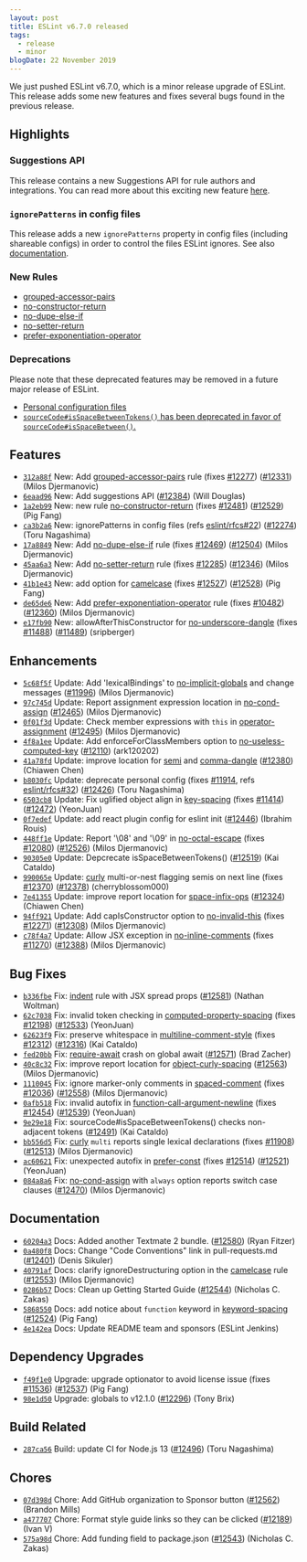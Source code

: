 ```yaml
---
layout: post
title: ESLint v6.7.0 released
tags:
  - release
  - minor
blogDate: 22 November 2019
---
```


We just pushed ESLint v6.7.0, which is a minor release upgrade of ESLint. This release adds some new features and fixes several bugs found in the previous release.


## Highlights

### Suggestions API

This release contains a new Suggestions API for rule authors and integrations. You can read more about this exciting new feature [here](/docs/developer-guide/working-with-rules#providing-suggestions).

### `ignorePatterns` in config files

This release adds a new `ignorePatterns` property in config files (including shareable configs) in order to control the files ESLint ignores. See also [documentation](https://eslint.org/docs/user-guide/configuring#ignoring-files-and-directories).

### New Rules

* [grouped-accessor-pairs](/docs/rules/grouped-accessor-pairs)
* [no-constructor-return](/docs/rules/no-constructor-return)
* [no-dupe-else-if](/docs/rules/no-dupe-else-if)
* [no-setter-return](/docs/rules/no-setter-return)
* [prefer-exponentiation-operator](/docs/rules/prefer-exponentiation-operator)

### Deprecations

Please note that these deprecated features may be removed in a future major release of ESLint.

* [Personal configuration files](/docs/user-guide/configuring#personal-configuration-file-deprecated)
* [`sourceCode#isSpaceBetweenTokens()` has been deprecated in favor of `sourceCode#isSpaceBetween()`.](/docs/developer-guide/working-with-rules#deprecated)

## Features

* [`312a88f`](https://github.com/eslint/eslint/commit/312a88f2230082d898b7d8d82f8af63cb352e55a) New: Add [grouped-accessor-pairs](/docs/rules/grouped-accessor-pairs) rule (fixes [#12277](https://github.com/eslint/eslint/issues/12277)) ([#12331](https://github.com/eslint/eslint/issues/12331)) (Milos Djermanovic)
* [`6eaad96`](https://github.com/eslint/eslint/commit/6eaad964ff159d0a38de96c1104782ffe6858c78) New: Add suggestions API ([#12384](https://github.com/eslint/eslint/issues/12384)) (Will Douglas)
* [`1a2eb99`](https://github.com/eslint/eslint/commit/1a2eb99f11c65813bba11d6576a06cff2b823cc9) New: new rule [no-constructor-return](/docs/rules/no-constructor-return) (fixes [#12481](https://github.com/eslint/eslint/issues/12481)) ([#12529](https://github.com/eslint/eslint/issues/12529)) (Pig Fang)
* [`ca3b2a6`](https://github.com/eslint/eslint/commit/ca3b2a62c9e829dc4534bca3643d6bc729b46df0) New: ignorePatterns in config files (refs [eslint/rfcs#22](https://github.com/eslint/rfcs/issues/22)) ([#12274](https://github.com/eslint/eslint/issues/12274)) (Toru Nagashima)
* [`17a8849`](https://github.com/eslint/eslint/commit/17a8849491a983f6cb8e98da8c0c9d52ff5f2aa6) New: Add [no-dupe-else-if](/docs/rules/no-dupe-else-if) rule (fixes [#12469](https://github.com/eslint/eslint/issues/12469)) ([#12504](https://github.com/eslint/eslint/issues/12504)) (Milos Djermanovic)
* [`45aa6a3`](https://github.com/eslint/eslint/commit/45aa6a3ba3486f1b116c5daab6432d144e5ea574) New: Add [no-setter-return](/docs/rules/no-setter-return) rule (fixes [#12285](https://github.com/eslint/eslint/issues/12285)) ([#12346](https://github.com/eslint/eslint/issues/12346)) (Milos Djermanovic)
* [`41b1e43`](https://github.com/eslint/eslint/commit/41b1e4308c1cb01c8b00cc8adc36440e77854117) New: add option for [camelcase](/docs/rules/camelcase) (fixes [#12527](https://github.com/eslint/eslint/issues/12527)) ([#12528](https://github.com/eslint/eslint/issues/12528)) (Pig Fang)
* [`de65de6`](https://github.com/eslint/eslint/commit/de65de6e488112a602949e6a5d27dd4c754b003c) New: Add [prefer-exponentiation-operator](/docs/rules/prefer-exponentiation-operator) rule (fixes [#10482](https://github.com/eslint/eslint/issues/10482)) ([#12360](https://github.com/eslint/eslint/issues/12360)) (Milos Djermanovic)
* [`e17fb90`](https://github.com/eslint/eslint/commit/e17fb90f5817d16081e690eb06b7720afcb9fa2a) New: allowAfterThisConstructor for [no-underscore-dangle](/docs/rules/no-underscore-dangle) (fixes [#11488](https://github.com/eslint/eslint/issues/11488)) ([#11489](https://github.com/eslint/eslint/issues/11489)) (sripberger)




## Enhancements


* [`5c68f5f`](https://github.com/eslint/eslint/commit/5c68f5feeb4a6c0cb53ff76b2fd255b5bfa69c93) Update: Add 'lexicalBindings' to [no-implicit-globals](/docs/rules/no-implicit-globals) and change messages ([#11996](https://github.com/eslint/eslint/issues/11996)) (Milos Djermanovic)
* [`97c745d`](https://github.com/eslint/eslint/commit/97c745dc277febbea82552a4d9186e3df847f860) Update: Report assignment expression location in [no-cond-assign](/docs/rules/no-cond-assign) ([#12465](https://github.com/eslint/eslint/issues/12465)) (Milos Djermanovic)
* [`0f01f3d`](https://github.com/eslint/eslint/commit/0f01f3d0807c580631c2fdcff29192a64a870637) Update: Check member expressions with `this` in [operator-assignment](/docs/rules/operator-assignment) ([#12495](https://github.com/eslint/eslint/issues/12495)) (Milos Djermanovic)
* [`4f8a1ee`](https://github.com/eslint/eslint/commit/4f8a1ee1c26ccb5882e5e83ea7eab2f406c7476b) Update: Add enforceForClassMembers option to [no-useless-computed-key](/docs/rules/no-useless-computed-key) ([#12110](https://github.com/eslint/eslint/issues/12110)) (ark120202)
* [`41a78fd`](https://github.com/eslint/eslint/commit/41a78fd7ce245cad8ff6a96c42f5840688849427) Update: improve location for [semi](/docs/rules/semi) and [comma-dangle](/docs/rules/comma-dangle) ([#12380](https://github.com/eslint/eslint/issues/12380)) (Chiawen Chen)
* [`b8030fc`](https://github.com/eslint/eslint/commit/b8030fc23e88f57a04d955b3befd1ab0fc2c5d10) Update: deprecate personal config (fixes [#11914](https://github.com/eslint/eslint/issues/11914), refs [eslint/rfcs#32](https://github.com/eslint/rfcs/issues/32)) ([#12426](https://github.com/eslint/eslint/issues/12426)) (Toru Nagashima)
* [`6503cb8`](https://github.com/eslint/eslint/commit/6503cb8d99e549fece53b80b110e890a7978b9fd) Update: Fix uglified object align in [key-spacing](/docs/rules/key-spacing) (fixes [#11414](https://github.com/eslint/eslint/issues/11414)) ([#12472](https://github.com/eslint/eslint/issues/12472)) (YeonJuan)
* [`0f7edef`](https://github.com/eslint/eslint/commit/0f7edefdc1576d5e3e7ef89083002b0a4a31f039) Update: add react plugin config for eslint init ([#12446](https://github.com/eslint/eslint/issues/12446)) (Ibrahim Rouis)
* [`448ff1e`](https://github.com/eslint/eslint/commit/448ff1e53734c503fb9e7e6802c1c7e441d4c019) Update: Report '\08' and '\09' in [no-octal-escape](/docs/rules/no-octal-escape) (fixes [#12080](https://github.com/eslint/eslint/issues/12080)) ([#12526](https://github.com/eslint/eslint/issues/12526)) (Milos Djermanovic)
* [`90305e0`](https://github.com/eslint/eslint/commit/90305e017c2c5fba0b4b62f41b180910b4baeedb) Update: Depcrecate isSpaceBetweenTokens() ([#12519](https://github.com/eslint/eslint/issues/12519)) (Kai Cataldo)
* [`990065e`](https://github.com/eslint/eslint/commit/990065e5f58b6cc6922ab6cee5b97bfc56a6237a) Update: [curly](/docs/rules/curly) multi-or-nest flagging semis on next line (fixes [#12370](https://github.com/eslint/eslint/issues/12370)) ([#12378](https://github.com/eslint/eslint/issues/12378)) (cherryblossom000)
* [`7e41355`](https://github.com/eslint/eslint/commit/7e41355b19a8ef347620dd7c0dde491c3460937b) Update: improve report location for [space-infix-ops](/docs/rules/space-infix-ops) ([#12324](https://github.com/eslint/eslint/issues/12324)) (Chiawen Chen)
* [`94ff921`](https://github.com/eslint/eslint/commit/94ff921689115f856578159564ee1968b4b914be) Update: Add capIsConstructor option to [no-invalid-this](/docs/rules/no-invalid-this) (fixes [#12271](https://github.com/eslint/eslint/issues/12271)) ([#12308](https://github.com/eslint/eslint/issues/12308)) (Milos Djermanovic)
* [`c78f4a7`](https://github.com/eslint/eslint/commit/c78f4a73de68f81cd41132b46d4840b91599d599) Update: Allow JSX exception in [no-inline-comments](/docs/rules/no-inline-comments) (fixes [#11270](https://github.com/eslint/eslint/issues/11270)) ([#12388](https://github.com/eslint/eslint/issues/12388)) (Milos Djermanovic)




## Bug Fixes


* [`b336fbe`](https://github.com/eslint/eslint/commit/b336fbedecd85731611fdc2dfd8edb635a8b1c39) Fix: [indent](/docs/rules/indent) rule with JSX spread props ([#12581](https://github.com/eslint/eslint/issues/12581)) (Nathan Woltman)
* [`62c7038`](https://github.com/eslint/eslint/commit/62c7038a493d89e4a7b14ac673a063d09d04057b) Fix: invalid token checking in [computed-property-spacing](/docs/rules/computed-property-spacing) (fixes [#12198](https://github.com/eslint/eslint/issues/12198)) ([#12533](https://github.com/eslint/eslint/issues/12533)) (YeonJuan)
* [`62623f9`](https://github.com/eslint/eslint/commit/62623f9f611a3adb79696304760a2fd14be8afbc) Fix: preserve whitespace in [multiline-comment-style](/docs/rules/multiline-comment-style) (fixes [#12312](https://github.com/eslint/eslint/issues/12312)) ([#12316](https://github.com/eslint/eslint/issues/12316)) (Kai Cataldo)
* [`fed20bb`](https://github.com/eslint/eslint/commit/fed20bb039cf9f53adfcf93e467f418c5e958f45) Fix: [require-await](/docs/rules/require-await) crash on global await ([#12571](https://github.com/eslint/eslint/issues/12571)) (Brad Zacher)
* [`40c8c32`](https://github.com/eslint/eslint/commit/40c8c3264c7c383d98c9faf9c4cb4f8b75aee40f) Fix: improve report location for [object-curly-spacing](/docs/rules/object-curly-spacing) ([#12563](https://github.com/eslint/eslint/issues/12563)) (Milos Djermanovic)
* [`1110045`](https://github.com/eslint/eslint/commit/1110045e0d28a461e75d2f57d5f01533d59ef239) Fix: ignore marker-only comments in [spaced-comment](/docs/rules/spaced-comment) (fixes [#12036](https://github.com/eslint/eslint/issues/12036)) ([#12558](https://github.com/eslint/eslint/issues/12558)) (Milos Djermanovic)
* [`0afb518`](https://github.com/eslint/eslint/commit/0afb518d1f139376245613dddd8eaef32b52d619) Fix: invalid autofix in [function-call-argument-newline](/docs/rules/function-call-argument-newline) (fixes [#12454](https://github.com/eslint/eslint/issues/12454)) ([#12539](https://github.com/eslint/eslint/issues/12539)) (YeonJuan)
* [`9e29e18`](https://github.com/eslint/eslint/commit/9e29e189752f06362fd1956659e07834efb746a5) Fix: sourceCode#isSpaceBetweenTokens() checks non-adjacent tokens ([#12491](https://github.com/eslint/eslint/issues/12491)) (Kai Cataldo)
* [`bb556d5`](https://github.com/eslint/eslint/commit/bb556d5fd735ad2dcea322082edcc07a58105ce9) Fix: [curly](/docs/rules/curly) `multi` reports single lexical declarations (fixes [#11908](https://github.com/eslint/eslint/issues/11908)) ([#12513](https://github.com/eslint/eslint/issues/12513)) (Milos Djermanovic)
* [`ac60621`](https://github.com/eslint/eslint/commit/ac606217d4beebc35b865d14a7f9723fd21faa48) Fix: unexpected autofix in [prefer-const](/docs/rules/prefer-const) (fixes [#12514](https://github.com/eslint/eslint/issues/12514)) ([#12521](https://github.com/eslint/eslint/issues/12521)) (YeonJuan)
* [`084a8a6`](https://github.com/eslint/eslint/commit/084a8a63a749232681fefe9bdac6802efdcdc8a8) Fix: [no-cond-assign](/docs/rules/no-cond-assign) with `always` option reports switch case clauses ([#12470](https://github.com/eslint/eslint/issues/12470)) (Milos Djermanovic)




## Documentation


* [`60204a3`](https://github.com/eslint/eslint/commit/60204a3620e33a078c1c35fa2e5d839a16c627ff) Docs: Added another Textmate 2 bundle. ([#12580](https://github.com/eslint/eslint/issues/12580)) (Ryan Fitzer)
* [`0a480f8`](https://github.com/eslint/eslint/commit/0a480f8307a0e438032f484254941e6426748143) Docs: Change "Code Conventions" link in pull-requests.md ([#12401](https://github.com/eslint/eslint/issues/12401)) (Denis Sikuler)
* [`40791af`](https://github.com/eslint/eslint/commit/40791af69efde1701690637603ad37d41e15a727) Docs: clarify ignoreDestructuring option in the [camelcase](/docs/rules/camelcase) rule ([#12553](https://github.com/eslint/eslint/issues/12553)) (Milos Djermanovic)
* [`0286b57`](https://github.com/eslint/eslint/commit/0286b5730501b391c74e069db46849f0de0885d2) Docs: Clean up Getting Started Guide ([#12544](https://github.com/eslint/eslint/issues/12544)) (Nicholas C. Zakas)
* [`5868550`](https://github.com/eslint/eslint/commit/586855060afb3201f4752be8820dc85703b523a6) Docs: add notice about `function` keyword in [keyword-spacing](/docs/rules/keyword-spacing) ([#12524](https://github.com/eslint/eslint/issues/12524)) (Pig Fang)
* [`4e142ea`](https://github.com/eslint/eslint/commit/4e142ea411dfb692b6e2a69cd5f1204ade4dd58a) Docs: Update README team and sponsors (ESLint Jenkins)




## Dependency Upgrades


* [`f49f1e0`](https://github.com/eslint/eslint/commit/f49f1e0a69afa49f6548af7b2c0e6347e1ea022d) Upgrade: upgrade optionator to avoid license issue (fixes [#11536](https://github.com/eslint/eslint/issues/11536)) ([#12537](https://github.com/eslint/eslint/issues/12537)) (Pig Fang)
* [`98e1d50`](https://github.com/eslint/eslint/commit/98e1d50273f31c2a7b59772298280ed7305274c8) Upgrade: globals to v12.1.0 ([#12296](https://github.com/eslint/eslint/issues/12296)) (Tony Brix)




## Build Related


* [`287ca56`](https://github.com/eslint/eslint/commit/287ca562811d037bde09a47af7f5b9c7b741e022) Build: update CI for Node.js 13 ([#12496](https://github.com/eslint/eslint/issues/12496)) (Toru Nagashima)




## Chores


* [`07d398d`](https://github.com/eslint/eslint/commit/07d398d91d5b6d0247e58b1f8ea64bb5acd570a8) Chore: Add GitHub organization to Sponsor button ([#12562](https://github.com/eslint/eslint/issues/12562)) (Brandon Mills)
* [`a477707`](https://github.com/eslint/eslint/commit/a47770706ac59633dcd73e886d1a7282b324ee06) Chore: Format style guide links so they can be clicked ([#12189](https://github.com/eslint/eslint/issues/12189)) (Ivan V)
* [`575a98d`](https://github.com/eslint/eslint/commit/575a98d724b2688f1e9c83744c5dc9ffe9a7bfb4) Chore: Add funding field to package.json ([#12543](https://github.com/eslint/eslint/issues/12543)) (Nicholas C. Zakas)
